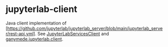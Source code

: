 jupyterlab-client
=================

Java client implementation of
[https://github.com/jupyterlab/jupyterlab_server/blob/main/jupyterlab_server/rest-api.yml].
See [JupyterLabServicesClient] and [ganymede.jupyterlab.client].

[https://github.com/jupyterlab/jupyterlab_server/blob/main/jupyterlab_server/rest-api.yml]: https://github.com/jupyterlab/jupyterlab_server/blob/v2.23.0/jupyterlab_server/rest-api.yml

[JupyterLabServicesClient]: https://allen-ball.github.io/ganymede/ganymede/jupyterlab/JupyterLabServicesClient.html
[ganymede.jupyterlab.client]: https://allen-ball.github.io/ganymede/ganymede.jupyterlab.client/package-summary.html
